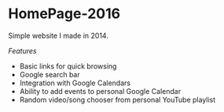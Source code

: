 # HomePage-2016

Simple website I made in 2014.

*Features*

  - Basic links for quick browsing
  - Google search bar
  - Integration with Google Calendars
  - Ability to add events to personal Google Calendar
  - Random video/song chooser from personal YouTube playlist
